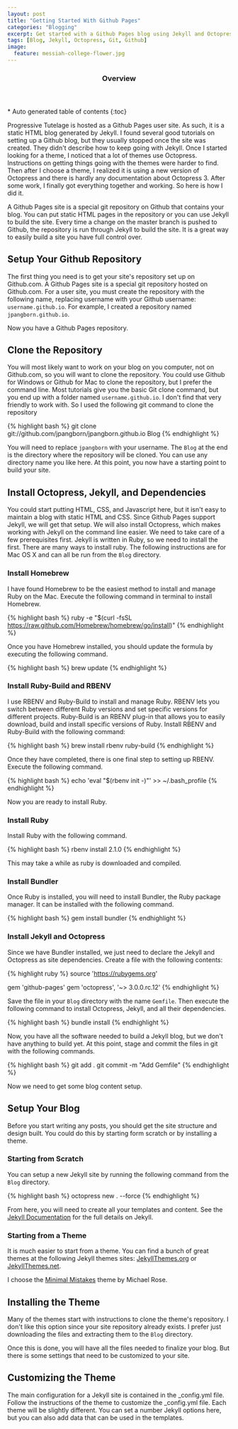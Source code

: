 ```yaml
---
layout: post
title: "Getting Started With Github Pages"
categories: "Blogging"
excerpt: Get started with a Github Pages blog using Jekyll and Octopress 3.
tags: [Blog, Jekyll, Octopress, Git, Github]
image:
  feature: messiah-college-flower.jpg
---
```


<section id="table-of-contents" class="toc">
  <header>
    <h3>Overview</h3>
  </header>
<div id="drawer" markdown="1">
*  Auto generated table of contents
{:toc}
</div>
</section><!-- /#table-of-contents -->

Progressive Tutelage is hosted as a Github Pages user site. As such, it is a static HTML blog generated by Jekyll. I found several good tutorials on setting up a Github blog, but they usually stopped once the site was created. They didn't describe how to keep going with Jekyll. Once I started looking for a theme, I noticed that a lot of themes use Octopress. Instructions on getting things going with the themes were harder to find. Then after I choose a theme, I realized it is using a new version of Octopress and there is hardly any documentation about Octopress 3. After some work, I finally got everything together and working. So here is how I did it.

A Github Pages site is a special git repository on Github that contains your blog. You can put static HTML pages in the repository or you can use Jekyll to build the site. Every time a change on the master branch is pushed to Github, the repository is run through Jekyll to build the site. It is a great way to easily build a site you have full control over.

## Setup Your Github Repository

The first thing you need is to get your site's repository set up on Github.com. A Github Pages site is a special git repository hosted on Github.com. For a user site, you must create the repository with the following name, replacing username with your Github username: `username.github.io`. For example, I created a repository named `jpangborn.github.io`.

Now you have a Github Pages repository.

## Clone the Repository

You will most likely want to work on your blog on you computer, not on Github.com, so you will want to clone the repository. You could use Github for Windows or Github for Mac to clone the repository, but I prefer the command line. Most tutorials give you the basic Git clone command, but you end up with a folder named `username.github.io`. I don't find that very friendly to work with. So I used the following git command to clone the repository

{% highlight bash %}
git clone git://github.com/jpangborn/jpangborn.github.io Blog
{% endhighlight %}

You will need to replace `jpangborn` with your username. The `Blog` at the end is the directory where the repository will be cloned. You can use any directory name you like here. At this point, you now have a starting point to build your site.

## Install Octopress, Jekyll, and Dependencies

You could start putting HTML, CSS, and Javascript here, but it isn't easy to maintain a blog with static HTML and CSS. Since Github Pages support Jekyll, we will get that setup. We will also install Octopress, which makes working with Jekyll on the command line easier. We need to take care of a few prerequisites first. Jekyll is written in Ruby, so we need to install the first. There are many ways to install ruby. The following instructions are for Mac OS X and can all be run from the `Blog` directory.

### Install Homebrew

I have found Homebrew to be the easiest method to install and manage Ruby on the Mac. Execute the following command in terminal to install Homebrew.

{% highlight bash %}
ruby -e "$(curl -fsSL https://raw.github.com/Homebrew/homebrew/go/install)"
{% endhighlight %}

Once you have Homebrew installed, you should update the formula by executing the following command.

{% highlight bash %}
brew update
{% endhighlight %}

### Install Ruby-Build and RBENV

I use RBENV and Ruby-Build to install and manage Ruby. RBENV lets you switch between different Ruby versions and set specific versions for different projects. Ruby-Build is an RBENV plug-in that allows you to easily download, build and install specific versions of Ruby. Install RBENV and Ruby-Build with the following command:

{% highlight bash %}
brew install rbenv ruby-build
{% endhighlight %}

Once they have completed, there is one final step to setting up RBENV. Execute the following command.

{% highlight bash %}
echo 'eval "$(rbenv init -)"' >> ~/.bash_profile
{% endhighlight %}

Now you are ready to install Ruby.

### Install Ruby

Install Ruby with the following command.

{% highlight bash %}
rbenv install 2.1.0
{% endhighlight %}

This may take a while as ruby is downloaded and compiled.

### Install Bundler

Once Ruby is installed, you will need to install Bundler, the Ruby package manager. It can be installed with the following command.

{% highlight bash %}
gem install bundler
{% endhighlight %}

### Install Jekyll and Octopress

Since we have Bundler installed, we just need to declare the Jekyll and Octopress as site dependencies. Create a file with the following contents:

{% highlight ruby %}
source 'https://rubygems.org'

gem 'github-pages'
gem 'octopress', '~> 3.0.0.rc.12'
{% endhighlight %}

Save the file in your `Blog` directory with the name `Gemfile`. Then execute the following command to install Octopress, Jekyll, and all their dependencies.

{% highlight bash %}
bundle install
{% endhighlight %}

Now, you have all the software needed to build a Jekyll blog, but we don't have anything to build yet. At this point, stage and commit the files in git with the following commands.

{% highlight bash %}
git add .
git commit -m "Add Gemfile"
{% endhighlight %}

Now we need to get some blog content setup.

## Setup Your Blog

Before you start writing any posts, you should get the site structure and design built. You could do this by starting form scratch or by installing a theme.

### Starting from Scratch

You can setup a new Jekyll site by running the following command from the `Blog` directory.

{% highlight bash %}
octopress new . --force
{% endhighlight %}

From here, you will need to create all your templates and content. See the [Jekyll Documentation](http://jekyllrb.com/docs/home/) for the full details on Jekyll.

### Starting from a Theme

It is much easier to start from a theme. You can find a bunch of great themes at the following Jekyll themes sites: [JekyllThemes.org](http://jekyllthemes.org) or [JekyllThemes.net](http://www.jekyllthemes.net).

I choose the [Minimal Mistakes](http://mmistakes.github.io/minimal-mistakes/) theme by Michael Rose.

## Installing the Theme

Many of the themes start with instructions to clone the theme's repository. I don't like this option since your site repository already exists. I prefer just downloading the files and extracting them to the `Blog` directory.

Once this is done, you will have all the files needed to finalize your blog. But there is some settings that need to be customized to your site.

## Customizing the Theme

The main configuration for a Jekyll site is contained in the _config.yml file. Follow the instructions of the theme to customize the _config.yml file. Each theme will be slightly different. You can set a number Jekyll options here, but you can also add data that can be used in the templates.


